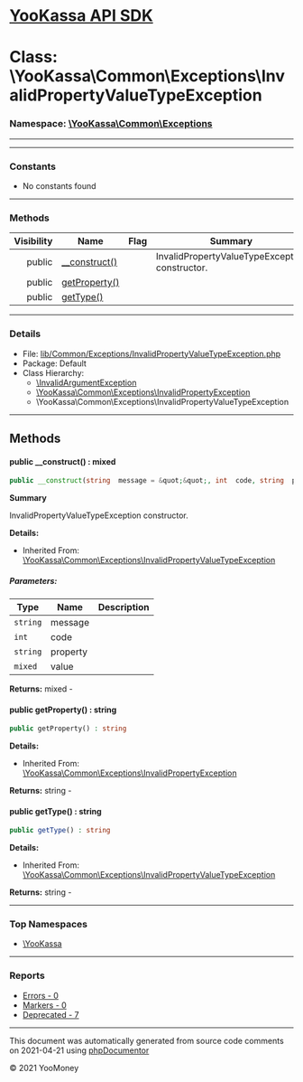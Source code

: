 # [YooKassa API SDK](../home.md)

# Class: \YooKassa\Common\Exceptions\InvalidPropertyValueTypeException
### Namespace: [\YooKassa\Common\Exceptions](../namespaces/yookassa-common-exceptions.md)
---
---
### Constants
* No constants found
---
### Methods
| Visibility | Name | Flag | Summary |
| ----------:| ---- | ---- | ------- |
| public | [__construct()](../classes/YooKassa-Common-Exceptions-InvalidPropertyValueTypeException.md#method___construct) |  | InvalidPropertyValueTypeException constructor. |
| public | [getProperty()](../classes/YooKassa-Common-Exceptions-InvalidPropertyException.md#method_getProperty) |  |  |
| public | [getType()](../classes/YooKassa-Common-Exceptions-InvalidPropertyValueTypeException.md#method_getType) |  |  |
---
### Details
* File: [lib/Common/Exceptions/InvalidPropertyValueTypeException.php](../../lib/Common/Exceptions/InvalidPropertyValueTypeException.php)
* Package: Default
* Class Hierarchy:  
  * [\InvalidArgumentException](\InvalidArgumentException)
  * [\YooKassa\Common\Exceptions\InvalidPropertyException](../classes/YooKassa-Common-Exceptions-InvalidPropertyException.md)
  * \YooKassa\Common\Exceptions\InvalidPropertyValueTypeException

---
## Methods
<a name="method___construct" class="anchor"></a>
#### public __construct() : mixed

```php
public __construct(string  message = &quot;&quot;, int  code, string  property = &quot;&quot;, mixed  value = null) : mixed
```

**Summary**

InvalidPropertyValueTypeException constructor.

**Details:**
* Inherited From: [\YooKassa\Common\Exceptions\InvalidPropertyValueTypeException](../classes/YooKassa-Common-Exceptions-InvalidPropertyValueTypeException.md)
##### Parameters:
| Type | Name | Description |
| ---- | ---- | ----------- |
| <code lang="php">string</code> | message  |  |
| <code lang="php">int</code> | code  |  |
| <code lang="php">string</code> | property  |  |
| <code lang="php">mixed</code> | value  |  |

**Returns:** mixed - 


<a name="method_getProperty" class="anchor"></a>
#### public getProperty() : string

```php
public getProperty() : string
```

**Details:**
* Inherited From: [\YooKassa\Common\Exceptions\InvalidPropertyException](../classes/YooKassa-Common-Exceptions-InvalidPropertyException.md)

**Returns:** string - 


<a name="method_getType" class="anchor"></a>
#### public getType() : string

```php
public getType() : string
```

**Details:**
* Inherited From: [\YooKassa\Common\Exceptions\InvalidPropertyValueTypeException](../classes/YooKassa-Common-Exceptions-InvalidPropertyValueTypeException.md)

**Returns:** string - 



---

### Top Namespaces

* [\YooKassa](../namespaces/yookassa.md)

---

### Reports
* [Errors - 0](../reports/errors.md)
* [Markers - 0](../reports/markers.md)
* [Deprecated - 7](../reports/deprecated.md)

---

This document was automatically generated from source code comments on 2021-04-21 using [phpDocumentor](http://www.phpdoc.org/)

&copy; 2021 YooMoney